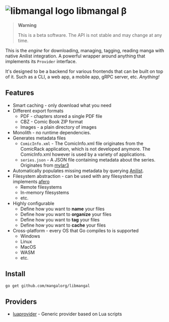 # ![libmangal logo] libmangal β

> **Warning**
> 
> This is a beta software. The API is not stable and may change at any time.

This is the *engine* for downloading, managing, tagging, reading manga
with native Anilist integration. A powerful wrapper around
anything that implements its `Provider` interface.

It's designed to be a backend for various frontends that 
can be built on top of it.
Such as a CLI, a web app, a mobile app, gRPC server, etc. *Anything!*

## Features

- Smart caching - only download what you need
- Different export formats
  - PDF - chapters stored a single PDF file
  - CBZ - Comic Book ZIP format
  - Images - a plain directory of images
- Monolith - no runtime dependencies. 
- Generates metadata files
  - `ComicInfo.xml` - The ComicInfo.xml file originates from the ComicRack application, which is not developed anymore. The ComicInfo.xml however is used by a variety of applications.
  - `series.json` - A JSON file containing metadata about the series. Originates from [mylar3](https://github.com/mylar3/mylar3)
- Automatically populates missing metadata by querying [Anilist](https://anilist.co).
- Filesystem abstraction - can be used with any filesystem that implements [afero](https://github.com/spf13/afero)
    - Remote filesystems
    - In-memory filesystems
    - etc.
- Highly configurable
    - Define how you want to **name** your files
    - Define how you want to **organize** your files
    - Define how you want to **tag** your files
    - Define how you want to **cache** your files
- Cross-platform - every OS that Go compiles to is supported
    - Windows
    - Linux
    - MacOS
    - WASM
    - etc.

## Install

```bash
go get github.com/mangalorg/libmangal
```

## Providers

- [luaprovider](https://github.com/mangalorg/luaprovider) - Generic provider based on Lua scripts

[libmangal logo]: https://github.com/mangalorg/libmangal/assets/62389790/1438a6c4-9651-4071-8e46-d28b32a57250

